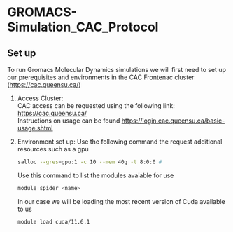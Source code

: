 # GROMACS-Simulation_CAC_Protocol

## Set up

To run Gromacs Molecular Dynamics simulations we will first need to set up our prerequisites and environments in the CAC Frontenac cluster (https://cac.queensu.ca/)

1. Access Cluster: <br/>
   CAC access can be requested using the following link: https://cac.queensu.ca/ <br/>
   Instructions on usage can be found https://login.cac.queensu.ca/basic-usage.shtml

2. Environment set up:
   Use the following command the request additional resources such as a gpu
   ```bash
   salloc --gres=gpu:1 -c 10 --mem 40g -t 8:0:0 #
   ```
   
   Use this command to list the modules avaiable for use
   ```bash
   module spider <name>
   ```
   
   In our case we will be loading the most recent version of Cuda available to us
   ```bash
   module load cuda/11.6.1
   ```
